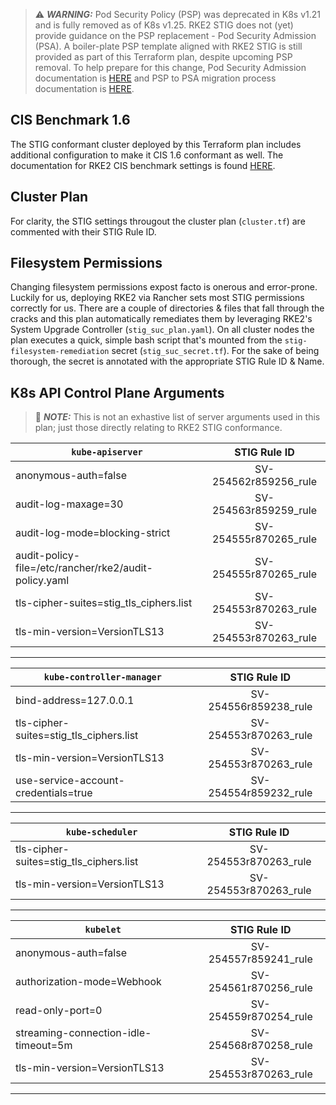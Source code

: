 > :warning: ***WARNING:*** Pod Security Policy (PSP) was deprecated in K8s v1.21 and is fully removed as of K8s v1.25.  RKE2 STIG does not (yet) provide guidance on the PSP replacement - Pod Security Admission (PSA).  A boiler-plate PSP template aligned with RKE2 STIG is still provided as part of this Terraform plan, despite upcoming PSP removal. To help prepare for this change, Pod Security Admission documentation is [HERE](https://kubernetes.io/docs/concepts/security/pod-security-admission/) and PSP to PSA migration process documentation is [HERE](https://kubernetes.io/docs/tasks/configure-pod-container/migrate-from-psp/).

## CIS Benchmark 1.6

The STIG conformant cluster deployed by this Terraform plan includes additional configuration to make it CIS 1.6 conformant as well. The documentation for RKE2 CIS benchmark settings is found [HERE](https://rancher.github.io/rke2-docs/security/cis_self_assessment16).

## Cluster Plan

For clarity, the STIG settings througout the cluster plan (`cluster.tf`) are commented with their STIG Rule ID.

## Filesystem Permissions

Changing filesystem permissions expost facto is onerous and error-prone.  Luckily for us, deploying RKE2 via Rancher sets most STIG permissions correctly for us.
There are a couple of directories & files that fall through the cracks and this plan automatically remediates them by leveraging RKE2's System Upgrade Controller (`stig_suc_plan.yaml`).  On all cluster nodes the plan executes a quick, simple bash script that's mounted from the `stig-filesystem-remediation` secret (`stig_suc_secret.tf`).  For the sake of being thorough, the secret is annotated with the appropriate STIG Rule ID & Name.

## K8s API Control Plane Arguments

> :memo: ***NOTE:*** This is not an exhastive list of server arguments used in this plan; just those directly relating to RKE2 STIG conformance.

| `kube-apiserver` | STIG Rule ID |
| ---------------- | :----------: |
| anonymous-auth=false | SV-254562r859256_rule |
| audit-log-maxage=30 | SV-254563r859259_rule |
| audit-log-mode=blocking-strict | SV-254555r870265_rule |
| audit-policy-file=/etc/rancher/rke2/audit-policy.yaml | SV-254555r870265_rule |
| tls-cipher-suites=stig_tls_ciphers.list | SV-254553r870263_rule |
| tls-min-version=VersionTLS13 | SV-254553r870263_rule |

---

| `kube-controller-manager` | STIG Rule ID |
| ------------------------- | :----------: |
| bind-address=127.0.0.1 | SV-254556r859238_rule |
| tls-cipher-suites=stig_tls_ciphers.list | SV-254553r870263_rule |
| tls-min-version=VersionTLS13 | SV-254553r870263_rule |
| use-service-account-credentials=true | SV-254554r859232_rule |

---

| `kube-scheduler` | STIG Rule ID |
| ---------------- | :----------: |
| tls-cipher-suites=stig_tls_ciphers.list | SV-254553r870263_rule |
| tls-min-version=VersionTLS13 | SV-254553r870263_rule |

---

| `kubelet` | STIG Rule ID |
| --------- | :----------: |
| anonymous-auth=false | SV-254557r859241_rule |
| authorization-mode=Webhook | SV-254561r870256_rule |
| read-only-port=0 | SV-254559r870254_rule |
| streaming-connection-idle-timeout=5m | SV-254568r870258_rule |
| tls-min-version=VersionTLS13 | SV-254553r870263_rule |

---